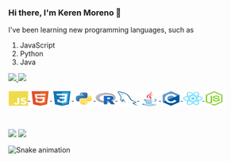 ### Hi there, I'm Keren Moreno 👋

I've been learning new programming languages, such as
1. JavaScript
2. Python
3. Java

<div>
  <a href="https://https://github.com/KerenMoreno">
  <img height="180em" src="https://github-readme-stats.vercel.app/api?username=KerenMoreno&show_icons=true&theme=nord&include_all_commits=true&count_private=true"/>
  <img height="130em" src="https://github-readme-stats.vercel.app/api/top-langs/?username=KerenMoreno&layout=compact&langs_count=16&theme=gotham"/>

  <div style="display: inline_block"><br>
  <img align="center"  height="30" width="40" 
  src="https://raw.githubusercontent.com/devicons/devicon/master/icons/javascript/javascript-plain.svg">
  <img align="center"  height="30" width="40" 
  src="https://raw.githubusercontent.com/devicons/devicon/master/icons/html5/html5-original.svg">
  <img align="center"  height="30" width="40" 
  src="https://raw.githubusercontent.com/devicons/devicon/master/icons/css3/css3-original.svg">
  <img align="center"  height="30" width="40" 
  src="https://raw.githubusercontent.com/devicons/devicon/master/icons/python/python-original.svg">
  <img align="center"  height="30" width="40" 
  src="https://raw.githubusercontent.com/devicons/devicon/master/icons/r/r-original.svg">    
  <img align="center"  height="30" width="40" 
  src="https://raw.githubusercontent.com/devicons/devicon/master/icons/mysql/mysql-original.svg">
  <img align="center"  height="30" width="40" 
  src="https://raw.githubusercontent.com/devicons/devicon/master/icons/java/java-original.svg">
  <img align="center"  height="30" width="40" 
  src="https://raw.githubusercontent.com/devicons/devicon/master/icons/c/c-original.svg">
  <img align="center"  height="30" width="40" 
  src="https://raw.githubusercontent.com/devicons/devicon/master/icons/react/react-original.svg">
  <img align="center"  height="30" width="40" 
  src="https://raw.githubusercontent.com/devicons/devicon/master/icons/nodejs/nodejs-original.svg">  
    
  </div>
 </div>    
  
 ##
  
<div>
     <br>
     <a href="https://www.linkedin.com/in/keren-moreno/" target="_blank"><img src="https://img.shields.io/badge/-LinkedIn-%230077B5?style=for-the-badge&logo=linkedin&logoColor=white" target="_blank"></a> 
    <a href="https://www.instagram.com/kerenmoreno_/" target="_blank"><img src="https://img.shields.io/badge/-Instagram-%23E4405F?style=for-the-    badge&logo=instagram&logoColor=white" target="_blank"></a>
</div>
  
![Snake animation](https://github.com/KerenMoreno/KerenMoreno/blob/output/github-contribution-grid-snake.svg)

  
<!--
**KerenMoreno/KerenMoreno** is a ✨ _special_ ✨ repository because its `README.md` (this file) appears on your GitHub profile.

Here are some ideas to get you started:

- 🔭 I’m currently working on ...
- 🌱 I’m currently learning ...
- 👯 I’m looking to collaborate on ...
- 🤔 I’m looking for help with ...
- 💬 Ask me about ...
- 📫 How to reach me: ...
- 😄 Pronouns: ...
- ⚡ Fun fact: ...
-->
